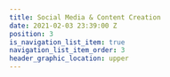 ```yaml
---
title: Social Media & Content Creation
date: 2021-02-03 23:39:00 Z
position: 3
is_navigation_list_item: true
navigation_list_item_order: 3
header_graphic_location: upper
---
```


